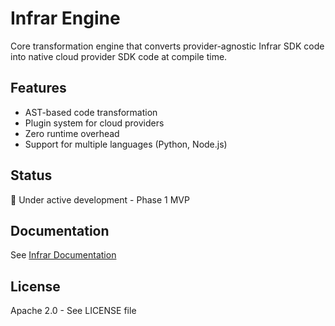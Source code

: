 # Infrar Engine

Core transformation engine that converts provider-agnostic Infrar SDK code into native cloud provider SDK code at compile time.

## Features
  - AST-based code transformation
  - Plugin system for cloud providers
  - Zero runtime overhead
  - Support for multiple languages (Python, Node.js)

## Status
🚧 Under active development - Phase 1 MVP

## Documentation
See [Infrar Documentation](https://github.com/QodeSrl/infrar-docs)

## License
Apache 2.0 - See LICENSE file
